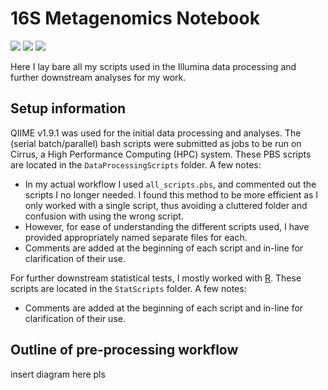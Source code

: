 # 16S Metagenomics Notebook
![](https://img.shields.io/badge/Module-BIOC3301-red.svg)
[![](https://img.shields.io/badge/language-R-blue.svg)](https://www.r-project.org/)
[![](https://img.shields.io/badge/cluster-Cirrus-178F8B.svg)](http://www.cirrus.ac.uk/)

Here I lay bare all my scripts used in the Illumina data processing and further downstream analyses for my work.

## Setup information
QIIME v1.9.1 was used for the initial data processing and analyses. The (serial batch/parallel) bash scripts were submitted as jobs to be run on Cirrus, a High Performance Computing (HPC) system. These PBS scripts are located in the `DataProcessingScripts` folder. A few notes:
- In my actual workflow I used `all_scripts.pbs`, and commented out the scripts I no longer needed. I found this method to be more efficient as I only worked with a single script, thus avoiding a cluttered folder and confusion with using the wrong script.
- However, for ease of understanding the different scripts used, I have provided appropriately named separate files for each.
- Comments are added at the beginning of each script and in-line for clarification of their use.

For further downstream statistical tests, I mostly worked with [R](https://www.r-project.org/). These scripts are located in the `StatScripts` folder. A few notes:
- Comments are added at the beginning of each script and in-line for clarification of their use.

## Outline of pre-processing workflow

insert diagram here pls
